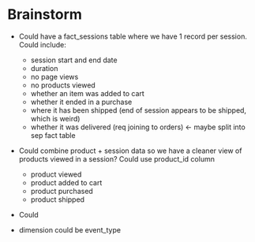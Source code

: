 # Brainstorm

 * Could have a fact_sessions table where we have 1 record per session. Could include:
   * session start and end date
   * duration
   * no page views
   * no products viewed
   * whether an item was added to cart
   * whether it ended in a purchase
   * where it has been shipped (end of session appears to be shipped, which is weird)
   * whether it was delivered (req joining to orders) <- maybe split into sep fact table

 * Could combine product + session data so we have a cleaner view of products viewed in a session? Could use product_id column
   * product viewed
   * product added to cart
   * product purchased
   * product shipped

* Could 

* dimension could be event_type
